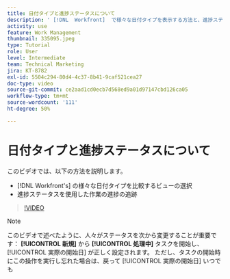 ```yaml
---
title: 日付タイプと進捗ステータスについて
description: ' [!DNL  Workfront]  で様々な日付タイプを表示する方法と、進捗ステータスを使用して作業の進捗を追跡する方法を説明します。'
activity: use
feature: Work Management
thumbnail: 335095.jpeg
type: Tutorial
role: User
level: Intermediate
team: Technical Marketing
jira: KT-8782
exl-id: 5504c294-80d4-4c37-8b41-9caf521cea27
doc-type: video
source-git-commit: ce2aad1cd0ecb7d568ed9a01d97147cbd126ca05
workflow-type: tm+mt
source-wordcount: '111'
ht-degree: 50%

---
```


# 日付タイプと進捗ステータスについて

このビデオでは、以下の方法を説明します。

* [!DNL Workfront's] の様々な日付タイプを比較するビューの選択
* 進捗ステータスを使用した作業の進捗の追跡

>[!VIDEO](https://video.tv.adobe.com/v/335095/?quality=12&learn=on)

>[!NOTE]
>
>このビデオで述べたように、人々がステータスを次から変更することが重要です： **[!UICONTROL 新規]** から **[!UICONTROL 処理中]** タスクを開始し、 [!UICONTROL 実際の開始日] が正しく設定されます。 ただし、タスクの開始時にこの操作を実行し忘れた場合は、戻って [!UICONTROL 実際の開始日] いつでも


<!---
Task progress status overview
Definitions for the project, task, and issue dates within Workfront
Project timelines
--->
